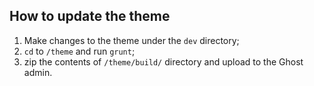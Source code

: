 ## How to update the theme

1. Make changes to the theme under the `dev` directory;
2. `cd` to `/theme` and run `grunt`;
3. zip the contents of `/theme/build/` directory and upload to the Ghost admin.
